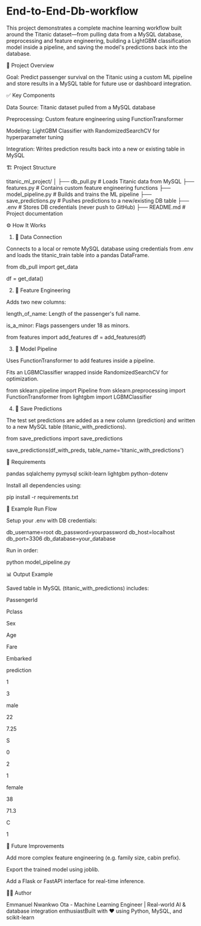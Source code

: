 # End-to-End-Db-workflow
This project demonstrates a complete machine learning workflow built around the Titanic dataset—from pulling data from a MySQL database, preprocessing and feature engineering, building a LightGBM classification model inside a pipeline, and saving the model's predictions back into the database.

📌 Project Overview

Goal: Predict passenger survival on the Titanic using a custom ML pipeline and store results in a MySQL table for future use or dashboard integration.

✅ Key Components

Data Source: Titanic dataset pulled from a MySQL database

Preprocessing: Custom feature engineering using FunctionTransformer

Modeling: LightGBM Classifier with RandomizedSearchCV for hyperparameter tuning

Integration: Writes prediction results back into a new or existing table in MySQL

🏗️ Project Structure

titanic_ml_project/
│
├── db_pull.py              # Loads Titanic data from MySQL
├── features.py             # Contains custom feature engineering functions
├── model_pipeline.py       # Builds and trains the ML pipeline
├── save_predictions.py     # Pushes predictions to a new/existing DB table
├── .env                    # Stores DB credentials (never push to GitHub)
├── README.md               # Project documentation

⚙️ How It Works

1. 🔌 Data Connection

Connects to a local or remote MySQL database using credentials from .env and loads the titanic_train table into a pandas DataFrame.

from db_pull import get_data

df = get_data()

2. 🧠 Feature Engineering

Adds two new columns:

length_of_name: Length of the passenger's full name.

is_a_minor: Flags passengers under 18 as minors.

from features import add_features
df = add_features(df)

3. 🧲 Model Pipeline

Uses FunctionTransformer to add features inside a pipeline.

Fits an LGBMClassifier wrapped inside RandomizedSearchCV for optimization.

from sklearn.pipeline import Pipeline
from sklearn.preprocessing import FunctionTransformer
from lightgbm import LGBMClassifier

4. 📂 Save Predictions

The test set predictions are added as a new column (prediction) and written to a new MySQL table (titanic_with_predictions).

from save_predictions import save_predictions

save_predictions(df_with_preds, table_name='titanic_with_predictions')

💠 Requirements

pandas
sqlalchemy
pymysql
scikit-learn
lightgbm
python-dotenv

Install all dependencies using:

pip install -r requirements.txt

🧪 Example Run Flow

Setup your .env with DB credentials:

db_username=root
db_password=yourpassword
db_host=localhost
db_port=3306
db_database=your_database

Run in order:

python model_pipeline.py

📊 Output Example

Saved table in MySQL (titanic_with_predictions) includes:

PassengerId

Pclass

Sex

Age

Fare

Embarked

prediction

1

3

male

22

7.25

S

0

2

1

female

38

71.3

C

1

📁 Future Improvements

Add more complex feature engineering (e.g. family size, cabin prefix).

Export the trained model using joblib.

Add a Flask or FastAPI interface for real-time inference.

🧑‍💻 Author

Emmanuel Nwankwo Ota - Machine Learning Engineer | Real-world AI & database integration enthusiastBuilt with ❤️ using Python, MySQL, and scikit-learn

